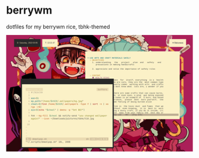 # berrywm
dotfiles for my berrywm rice, tbhk-themed

![alt.text](https://github.com/dxxl/berrywm/blob/main/22-03-05-13:21:47.png)
